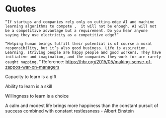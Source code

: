 # Quotes

`
“If startups and companies rely only on cutting-edge AI and machine learning algorithms to compete ,  it will not be enough. AI will not be a competitive advantage but a requirement. Do you hear anyone saying they use electricity as a competitive edge?”
`

`
“Helping human beings fulfill their potential is of course a moral responsibility, but it’s also good business. Life is aspiration. Learning, striving people are happy people and good workers. They have initiative and imagination, and the companies they work for are rarely caught napping.”
`
Reference: https://hbr.org/2015/05/making-sense-of-zappos-war-on-managers


Capacity to learn is a gift

Ability to learn is a skill

Willingness to learn is a choice


A calm and modest life brings more happiness than the constant pursuit of success combined with constant restlessness - Albert Einstein
